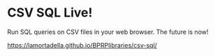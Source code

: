 # CSV SQL Live!

Run SQL queries on CSV files in your web browser. The future is now!

https://lamortadella.github.io/BPRPlibraries/csv-sql/
